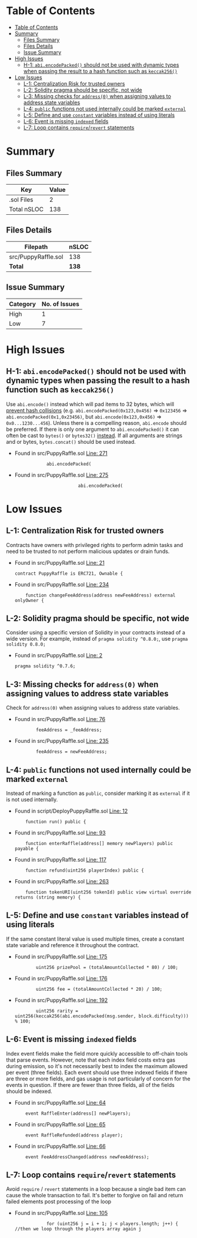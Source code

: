# Table of Contents

- [Table of Contents](#table-of-contents)
- [Summary](#summary)
	- [Files Summary](#files-summary)
	- [Files Details](#files-details)
	- [Issue Summary](#issue-summary)
- [High Issues](#high-issues)
	- [H-1: `abi.encodePacked()` should not be used with dynamic types when passing the result to a hash function such as `keccak256()`](#h-1-abiencodepacked-should-not-be-used-with-dynamic-types-when-passing-the-result-to-a-hash-function-such-as-keccak256)
- [Low Issues](#low-issues)
	- [L-1: Centralization Risk for trusted owners](#l-1-centralization-risk-for-trusted-owners)
	- [L-2: Solidity pragma should be specific, not wide](#l-2-solidity-pragma-should-be-specific-not-wide)
	- [L-3: Missing checks for `address(0)` when assigning values to address state variables](#l-3-missing-checks-for-address0-when-assigning-values-to-address-state-variables)
	- [L-4: `public` functions not used internally could be marked `external`](#l-4-public-functions-not-used-internally-could-be-marked-external)
	- [L-5: Define and use `constant` variables instead of using literals](#l-5-define-and-use-constant-variables-instead-of-using-literals)
	- [L-6: Event is missing `indexed` fields](#l-6-event-is-missing-indexed-fields)
	- [L-7: Loop contains `require`/`revert` statements](#l-7-loop-contains-requirerevert-statements)


# Summary

## Files Summary

| Key | Value |
| --- | --- |
| .sol Files | 2 |
| Total nSLOC | 138 |


## Files Details

| Filepath | nSLOC |
| --- | --- |
| src/PuppyRaffle.sol | 138 |
| **Total** | **138** |


## Issue Summary

| Category | No. of Issues |
| --- | --- |
| High | 1 |
| Low | 7 |


# High Issues

## H-1: `abi.encodePacked()` should not be used with dynamic types when passing the result to a hash function such as `keccak256()`

Use `abi.encode()` instead which will pad items to 32 bytes, which will [prevent hash collisions](https://docs.soliditylang.org/en/v0.8.13/abi-spec.html#non-standard-packed-mode) (e.g. `abi.encodePacked(0x123,0x456)` => `0x123456` => `abi.encodePacked(0x1,0x23456)`, but `abi.encode(0x123,0x456)` => `0x0...1230...456`). Unless there is a compelling reason, `abi.encode` should be preferred. If there is only one argument to `abi.encodePacked()` it can often be cast to `bytes()` or `bytes32()` [instead](https://ethereum.stackexchange.com/questions/30912/how-to-compare-strings-in-solidity#answer-82739).
If all arguments are strings and or bytes, `bytes.concat()` should be used instead.

- Found in src/PuppyRaffle.sol [Line: 271](src/PuppyRaffle.sol#L271)

	```solidity
	            abi.encodePacked(
	```

- Found in src/PuppyRaffle.sol [Line: 275](src/PuppyRaffle.sol#L275)

	```solidity
	                        abi.encodePacked(
	```



# Low Issues

## L-1: Centralization Risk for trusted owners

Contracts have owners with privileged rights to perform admin tasks and need to be trusted to not perform malicious updates or drain funds.

- Found in src/PuppyRaffle.sol [Line: 21](src/PuppyRaffle.sol#L21)

	```solidity
	contract PuppyRaffle is ERC721, Ownable {
	```

- Found in src/PuppyRaffle.sol [Line: 234](src/PuppyRaffle.sol#L234)

	```solidity
	    function changeFeeAddress(address newFeeAddress) external onlyOwner {
	```



## L-2: Solidity pragma should be specific, not wide

Consider using a specific version of Solidity in your contracts instead of a wide version. For example, instead of `pragma solidity ^0.8.0;`, use `pragma solidity 0.8.0;`

- Found in src/PuppyRaffle.sol [Line: 2](src/PuppyRaffle.sol#L2)

	```solidity
	pragma solidity ^0.7.6;
	```



## L-3: Missing checks for `address(0)` when assigning values to address state variables

Check for `address(0)` when assigning values to address state variables.

- Found in src/PuppyRaffle.sol [Line: 76](src/PuppyRaffle.sol#L76)

	```solidity
	        feeAddress = _feeAddress;
	```

- Found in src/PuppyRaffle.sol [Line: 235](src/PuppyRaffle.sol#L235)

	```solidity
	        feeAddress = newFeeAddress;
	```



## L-4: `public` functions not used internally could be marked `external`

Instead of marking a function as `public`, consider marking it as `external` if it is not used internally.

- Found in script/DeployPuppyRaffle.sol [Line: 12](script/DeployPuppyRaffle.sol#L12)

	```solidity
	    function run() public {
	```

- Found in src/PuppyRaffle.sol [Line: 93](src/PuppyRaffle.sol#L93)

	```solidity
	    function enterRaffle(address[] memory newPlayers) public payable {
	```

- Found in src/PuppyRaffle.sol [Line: 117](src/PuppyRaffle.sol#L117)

	```solidity
	    function refund(uint256 playerIndex) public {
	```

- Found in src/PuppyRaffle.sol [Line: 263](src/PuppyRaffle.sol#L263)

	```solidity
	    function tokenURI(uint256 tokenId) public view virtual override returns (string memory) {
	```



## L-5: Define and use `constant` variables instead of using literals

If the same constant literal value is used multiple times, create a constant state variable and reference it throughout the contract.

- Found in src/PuppyRaffle.sol [Line: 175](src/PuppyRaffle.sol#L175)

	```solidity
	        uint256 prizePool = (totalAmountCollected * 80) / 100;
	```

- Found in src/PuppyRaffle.sol [Line: 176](src/PuppyRaffle.sol#L176)

	```solidity
	        uint256 fee = (totalAmountCollected * 20) / 100;
	```

- Found in src/PuppyRaffle.sol [Line: 192](src/PuppyRaffle.sol#L192)

	```solidity
	        uint256 rarity = uint256(keccak256(abi.encodePacked(msg.sender, block.difficulty))) % 100;
	```



## L-6: Event is missing `indexed` fields

Index event fields make the field more quickly accessible to off-chain tools that parse events. However, note that each index field costs extra gas during emission, so it's not necessarily best to index the maximum allowed per event (three fields). Each event should use three indexed fields if there are three or more fields, and gas usage is not particularly of concern for the events in question. If there are fewer than three fields, all of the fields should be indexed.

- Found in src/PuppyRaffle.sol [Line: 64](src/PuppyRaffle.sol#L64)

	```solidity
	    event RaffleEnter(address[] newPlayers);
	```

- Found in src/PuppyRaffle.sol [Line: 65](src/PuppyRaffle.sol#L65)

	```solidity
	    event RaffleRefunded(address player);
	```

- Found in src/PuppyRaffle.sol [Line: 66](src/PuppyRaffle.sol#L66)

	```solidity
	    event FeeAddressChanged(address newFeeAddress);
	```



## L-7: Loop contains `require`/`revert` statements

Avoid `require` / `revert` statements in a loop because a single bad item can cause the whole transaction to fail. It's better to forgive on fail and return failed elements post processing of the loop

- Found in src/PuppyRaffle.sol [Line: 105](src/PuppyRaffle.sol#L105)

	```solidity
	            for (uint256 j = i + 1; j < players.length; j++) { //then we loop through the players array again j
	```



